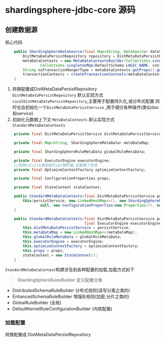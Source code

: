 # shardingsphere-jdbc-core 源码


## 创建数据源
核心代码
```java
    public ShardingSphereDataSource(final Map<String, DataSource> dataSourceMap, final Collection<RuleConfiguration> configurations, final Properties props) throws SQLException {
        DistMetaDataPersistRepository repository = DistMetaDataPersistRepositoryFactory.newInstance(configurations);
        metaDataContexts = new MetaDataContextsBuilder(Collections.singletonMap(DefaultSchema.LOGIC_NAME, dataSourceMap),
                Collections.singletonMap(DefaultSchema.LOGIC_NAME, configurations), props).build(new DistMetaDataPersistService(repository));
        String xaTransactionMangerType = metaDataContexts.getProps().getValue(ConfigurationPropertyKey.XA_TRANSACTION_MANAGER_TYPE);
        transactionContexts = createTransactionContexts(metaDataContexts.getDefaultMetaData().getResource().getDatabaseType(), dataSourceMap, xaTransactionMangerType);
    }
```
1. 转换配置成DistMetaDataPersistRepository
`DistMetaDataPersistRepository` 默认实现方式 `LocalDistMetaDataPersistRepository`,主要用于配置持久化,或分布式配置
同时也会初始化一个`DistMetaDataPersistService` ,用于细分各种操作(类似dao和service)
2. 初始化元数据上下文
`MetaDataContexts` 默认实现方式 `StandardMetaDataContexts`
```java
    private final DistMetaDataPersistService distMetaDataPersistService;

    private final Map<String, ShardingSphereMetaData> metaDataMap;

    private final ShardingSphereRuleMetaData globalRuleMetaData;

    private final ExecutorEngine executorEngine;
    //利用calcite来初始化sql解析器,后替换了实现
    private final OptimizeContextFactory optimizeContextFactory;

    private final ConfigurationProperties props;

    private final StateContext stateContext;

    public StandardMetaDataContexts(final DistMetaDataPersistService persistService) {
        this(persistService, new LinkedHashMap<>(), new ShardingSphereRuleMetaData(Collections.emptyList(), Collections.emptyList()),
                null, new ConfigurationProperties(new Properties()), new OptimizeContextFactory(new HashMap<>()));
    }

    public StandardMetaDataContexts(final DistMetaDataPersistService persistService, final Map<String, ShardingSphereMetaData> metaDataMap, final ShardingSphereRuleMetaData globalRuleMetaData,
                                    final ExecutorEngine executorEngine, final ConfigurationProperties props, final OptimizeContextFactory optimizeContextFactory) {
        this.distMetaDataPersistService = persistService;
        this.metaDataMap = new LinkedHashMap<>(metaDataMap);
        this.globalRuleMetaData = globalRuleMetaData;
        this.executorEngine = executorEngine;
        this.optimizeContextFactory = optimizeContextFactory;
        this.props = props;
        stateContext = new StateContext();
    }
```
`StandardMetaDataContext`构建涉及到各种配置的加载,加载方式如下
> ShardingSphereRulesBuilder 定义配置分类



+ DistributedSchemaRuleBuilder 分布式规则(读写分离之类的)
+ EnhancedSchemaRuleBuilder 增强形规则(加密,分片之类的)
+ GlobalRuleBuilder (全局)
+ DefaultKernelRuleConfigurationBuilder (内核配置)


### 加载配置
转换配置成 DistMetaDataPersistRepository
```java

```
